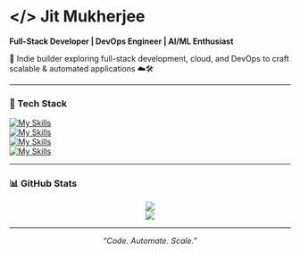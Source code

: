 # </> Jit Mukherjee
**Full-Stack Developer | DevOps Engineer | AI/ML Enthusiast**

<p align="left">
  👋 Indie builder exploring full-stack development, cloud, and DevOps to craft scalable & automated applications ☁️🛠️  
</p>

---

### 🧰 Tech Stack
[![My Skills](https://skillicons.dev/icons?i=js,ts,html,css,java,go,rust,bash,solidity)](https://skillicons.dev)  
[![My Skills](https://skillicons.dev/icons?i=react,nextjs,redux,vite,flutter,tailwind,express,nestjs,prisma)](https://skillicons.dev)  
[![My Skills](https://skillicons.dev/icons?i=aws,docker,kubernetes,githubactions,gitlab,grafana,kafka,postgres,mongodb)](https://skillicons.dev)  
[![My Skills](https://skillicons.dev/icons?i=arch,vscode,vim,postman,firebase,mysql,bun,git,github)](https://skillicons.dev)  

---

### 📊 GitHub Stats
<div align="center">

![](https://github-readme-stats.vercel.app/api?username=codesbyjit&theme=tokyonight&show_icons=true&hide_border=true&count_private=true)  
![](https://github-readme-stats.vercel.app/api/top-langs/?username=codesbyjit&layout=donut&hide_border=true&langs_count=10&theme=tokyonight)

</div>

---

<p align="center">
  <i>“Code. Automate. Scale.”</i>
</p>